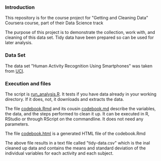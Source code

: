 ### Introduction

This repository is for the course project for "Getting and Cleaning Data" Coursera course, part of their Data Science track

The purpose of this project is to demonstrate the collection, work with, and cleaning of this data set. Tidy data have been prepared so can be used for later analysis.

### Data Set

The data set "Human Activity Recognition Using Smartphones" was taken from [UCI](http://archive.ics.uci.edu/ml/datasets/Human+Activity+Recognition+Using+Smartphones).

### Execution and files

The script is [run_analysis.R](https://github.com/AliSajid/cleaning-data-assignment/blob/master/run_analysis.R). It tests if you have data already in your working directory. If it does, not, it downloads and extracts the data.

The file [codebook.Rmd](https://github.com/AliSajid/cleaning-data-assignment/blob/master/codebook.Rmd) and its cousin [codebook.md](https://github.com/AliSajid/cleaning-data-assignment/blob/master/codebook.md) describe the variables, the data, and the steps performed to clean it up. It can be executed in R, RStudio or through RScript on the commandline. It does not need any parameters.

The file [codebook.html](https://github.com/AliSajid/cleaning-data-assignment/blob/master/codebook.html) is a generated HTML file of the codebook.Rmd

The above file results in a text file called "tidy-data.csv" which is the inal cleaned up data and contains the means and standard deviation of the individual variables for each activity and each subject.